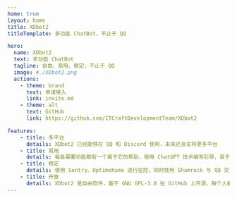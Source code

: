 ```yaml
---
home: true
layout: home
title: XDbot2
titleTemplate: 多功能 ChatBot，不止于 QQ

hero:
  name: XDbot2
  text: 多功能 ChatBot
  tagline: 自由、易用、稳定，不止于 QQ
  image: #./XDbot2.png
  actions:
    - theme: brand
      text: 申请接入
      link: invite.md
    - theme: alt
      text: GitHub
      link: https://github.com/ITCraftDevelopmentTeam/XDbot2

features:
    - title: 多平台
      details: XDbot2 已经能够在 QQ 和 Discord 使用，未来还会支持更多平台
    - title: 易用
      details: 每各需要功能都有一个属于它的帮助，使用 ChatGPT 技术编写引导，易于上手
    - title: 稳定
      details: 使用 Sentry、UptimeKuma 进行监控，同时使用 Shamrock 与 QQ 交互，多节点保障稳定运行
    - title: 开放
      details: XDbot2 是自由软件，基于 GNU GPL-3.0 在 GitHub 上开源，每个人都可以提供建议或贡献代码
---
```


